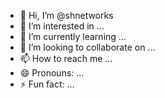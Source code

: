 - 👋 Hi, I’m @shnetworks
- 👀 I’m interested in ...
- 🌱 I’m currently learning ...
- 💞️ I’m looking to collaborate on ...
- 📫 How to reach me ...
- 😄 Pronouns: ...
- ⚡ Fun fact: ...

<!---
shnetworks/shnetworks is a ✨ special ✨ repository because its `README.md` (this file) appears on your GitHub profile.
You can click the Preview link to take a look at your changes.
--->
